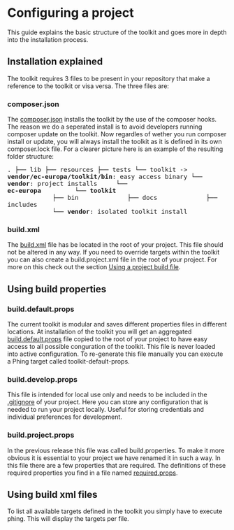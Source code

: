 # Configuring a project

This guide explains the basic structure of the toolkit and goes more
in depth into the installation process.

## Installation explained

The toolkit requires 3 files to be present in your repository that make
a reference to the toolkit or visa versa. The three files are:

### composer.json

The [composer.json] installs the toolkit by the use of the composer
hooks. The reason we do a seperated install is to avoid developers
running composer update on the toolkit. Now regardles of wether you run
composer install or update, you will always install the toolkit as it is
defined in its own composer.lock file. For a clearer picture here is an
example of the resulting folder structure:

<big><pre><code>.
├── lib
├── resources
├── tests
└── toolkit -> **vendor/ec-europa/toolkit/bin**: easy access binary
└── **vendor**: project installs
&nbsp;&nbsp;&nbsp;&nbsp;└── **ec-europa**
&nbsp;&nbsp;&nbsp;&nbsp;&nbsp;&nbsp;&nbsp;&nbsp;└── **toolkit**
&nbsp;&nbsp;&nbsp;&nbsp;&nbsp;&nbsp;&nbsp;&nbsp;&nbsp;&nbsp;&nbsp;&nbsp;├── bin
&nbsp;&nbsp;&nbsp;&nbsp;&nbsp;&nbsp;&nbsp;&nbsp;&nbsp;&nbsp;&nbsp;&nbsp;├── docs
&nbsp;&nbsp;&nbsp;&nbsp;&nbsp;&nbsp;&nbsp;&nbsp;&nbsp;&nbsp;&nbsp;&nbsp;├── includes
&nbsp;&nbsp;&nbsp;&nbsp;&nbsp;&nbsp;&nbsp;&nbsp;&nbsp;&nbsp;&nbsp;&nbsp;└── **vendor**: isolated toolkit install
</pre></code></big>

### build.xml

The [build.xml] file has be located in the root of your project. This
file should not be altered in any way. If you need to override targets
within the toolkit you can also create a build.project.xml file in the
root of your project. For more on this check out the section
[Using a project build file](#using-project-build-file).


## Using build properties

### build.default.props

The current toolkit is modular and saves different properties files in
different locations. At installation of the toolkit you will get an
aggregated [build.default.props] file copied to the root of your project
to have easy access to all possible conguration of the toolkit. This file
is never loaded into active configuration. To re-generate this file
manually you can execute a Phing target called toolkit-default-props.

### build.develop.props

This file is intended for local use only and needs to be included in the
[.gitignore] of your project. Here you can store any configuration that is
needed to run your project locally. Useful for storing credentials and
individual preferences for development.

### build.project.props

In the previous release this file was called build.properties. To make
it more obvious it is essential to your project we have renamed it in
such a way. In this file there are a few properties that are required.
The definitions of these required properties you find in a file named
[required.props].


## Using build xml files

To list all available targets defined in the toolkit you simply have to
execute phing. This will display the targets per file.

[build.default.props]: (/build.default.props)
[build.project.xml]: (/includes/templates/subsite/build.project.xml)
[build.xml]: (/build.xml)
[composer.json]: (/includes/composer/composer.json)
[composer.lock]: (/includes/composer/composer.lock)
[.gitignore]: (/templates/subsite.gitignore)
[required.props]: (/includes/phing/props/required.props)